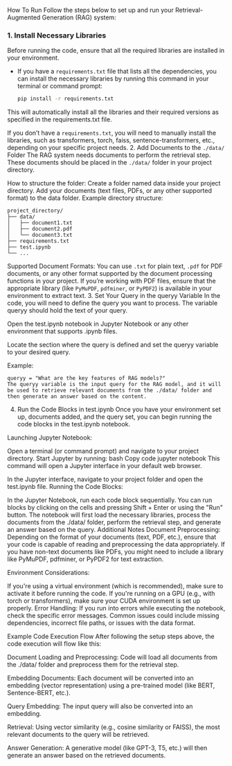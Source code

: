 How To Run
Follow the steps below to set up and run your Retrieval-Augmented Generation (RAG) system:

### 1. **Install Necessary Libraries**

Before running the code, ensure that all the required libraries are installed in your environment.

- If you have a `requirements.txt` file that lists all the dependencies, you can install the necessary libraries by running this command in your terminal or command prompt:

  ```bash
  pip install -r requirements.txt
This will automatically install all the libraries and their required versions as specified in the requirements.txt file.

If you don’t have a  `requirements.txt`, you will need to manually install the libraries, such as transformers, torch, faiss, sentence-transformers, etc., depending on your specific project needs.
2. Add Documents to the `./data/` Folder
The RAG system needs documents to perform the retrieval step. These documents should be placed in the `./data/` folder in your project directory.

How to structure the folder:
Create a folder named data inside your project directory.
Add your documents (text files, PDFs, or any other supported format) to the data folder.
Example directory structure:

```
project_directory/
├── data/
│   ├── document1.txt
│   ├── document2.pdf
│   └── document3.txt
├── requirements.txt
├── test.ipynb
└── ...
```
Supported Document Formats:
You can use `.txt` for plain text, `.pdf` for PDF documents, or any other format supported by the document processing functions in your project.
If you’re working with PDF files, ensure that the appropriate library (like `PyMuPDF`, `pdfminer`, or `PyPDF2`) is available in your environment to extract text.
3. Set Your Query in the queryy Variable
In the code, you will need to define the query you want to process. The variable queryy should hold the text of your query.

Open the test.ipynb notebook in Jupyter Notebook or any other environment that supports .ipynb files.

Locate the section where the query is defined and set the queryy variable to your desired query.

Example:
```
queryy = "What are the key features of RAG models?"
The queryy variable is the input query for the RAG model, and it will be used to retrieve relevant documents from the ./data/ folder and then generate an answer based on the content.
```
4. Run the Code Blocks in test.ipynb
Once you have your environment set up, documents added, and the query set, you can begin running the code blocks in the test.ipynb notebook.

Launching Jupyter Notebook:

Open a terminal (or command prompt) and navigate to your project directory.
Start Jupyter by running:
bash
Copy code
jupyter notebook
This command will open a Jupyter interface in your default web browser.

In the Jupyter interface, navigate to your project folder and open the test.ipynb file.
Running the Code Blocks:

In the Jupyter Notebook, run each code block sequentially. You can run blocks by clicking on the cells and pressing Shift + Enter or using the "Run" button.
The notebook will first load the necessary libraries, process the documents from the ./data/ folder, perform the retrieval step, and generate an answer based on the query.
Additional Notes
Document Preprocessing: Depending on the format of your documents (text, PDF, etc.), ensure that your code is capable of reading and preprocessing the data appropriately. If you have non-text documents like PDFs, you might need to include a library like PyMuPDF, pdfminer, or PyPDF2 for text extraction.

Environment Considerations:

If you're using a virtual environment (which is recommended), make sure to activate it before running the code.
If you're running on a GPU (e.g., with torch or transformers), make sure your CUDA environment is set up properly.
Error Handling: If you run into errors while executing the notebook, check the specific error messages. Common issues could include missing dependencies, incorrect file paths, or issues with the data format.

Example Code Execution Flow
After following the setup steps above, the code execution will flow like this:

Document Loading and Preprocessing: Code will load all documents from the ./data/ folder and preprocess them for the retrieval step.

Embedding Documents: Each document will be converted into an embedding (vector representation) using a pre-trained model (like BERT, Sentence-BERT, etc.).

Query Embedding: The input query will also be converted into an embedding.

Retrieval: Using vector similarity (e.g., cosine similarity or FAISS), the most relevant documents to the query will be retrieved.

Answer Generation: A generative model (like GPT-3, T5, etc.) will then generate an answer based on the retrieved documents.

